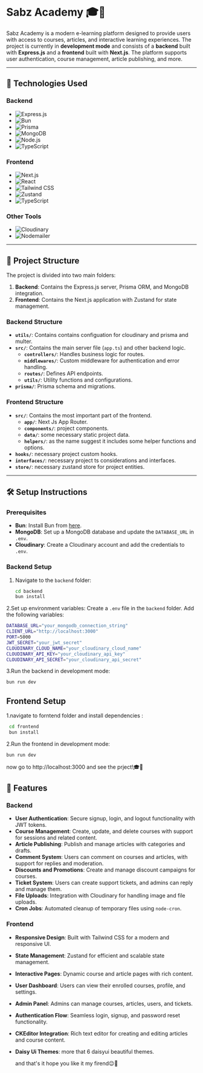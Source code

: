 # Sabz Academy 🎓💚

Sabz Academy is a modern e-learning platform designed to provide users with access to courses, articles, and interactive learning experiences. The project is currently in **development mode** and consists of a **backend** built with **Express.js** and a **frontend** built with **Next.js**. The platform supports user authentication, course management, article publishing, and more.

---

## 🚀 Technologies Used

### Backend
- ![Express.js](https://img.shields.io/badge/Express.js-000000?style=for-the-badge&logo=express&logoColor=white)
- ![Bun](https://img.shields.io/badge/Bun-000000?style=for-the-badge&logo=bun&logoColor=white)
- ![Prisma](https://img.shields.io/badge/Prisma-2D3748?style=for-the-badge&logo=prisma&logoColor=white)
- ![MongoDB](https://img.shields.io/badge/MongoDB-47A248?style=for-the-badge&logo=mongodb&logoColor=white)
- ![Node.js](https://img.shields.io/badge/Node.js-339933?style=for-the-badge&logo=node.js&logoColor=white)
- ![TypeScript](https://img.shields.io/badge/TypeScript-3178C6?style=for-the-badge&logo=typescript&logoColor=white)

### Frontend
- ![Next.js](https://img.shields.io/badge/Next.js-000000?style=for-the-badge&logo=next.js&logoColor=white)
- ![React](https://img.shields.io/badge/React-61DAFB?style=for-the-badge&logo=react&logoColor=white)
- ![Tailwind CSS](https://img.shields.io/badge/Tailwind_CSS-38B2AC?style=for-the-badge&logo=tailwind-css&logoColor=white)
- ![Zustand](https://img.shields.io/badge/Zustand-000000?style=for-the-badge&logo=zustand&logoColor=white)
- ![TypeScript](https://img.shields.io/badge/TypeScript-3178C6?style=for-the-badge&logo=typescript&logoColor=white)

### Other Tools
- ![Cloudinary](https://img.shields.io/badge/Cloudinary-3448C5?style=for-the-badge&logo=cloudinary&logoColor=white)
- ![Nodemailer](https://img.shields.io/badge/Nodemailer-339933?style=for-the-badge&logo=nodemailer&logoColor=white)

---

## 📂 Project Structure

The project is divided into two main folders:

1. **Backend**: Contains the Express.js server, Prisma ORM, and MongoDB integration.
2. **Frontend**: Contains the Next.js application with Zustand for state management.

### Backend Structure
- **`utils/`**: Contains contains configuation for cloudinary and prisma and multer.
- **`src/`**: Contains the main server file (`app.ts`) and other backend logic.
  - **`controllers/`**: Handles business logic for routes.
  - **`middlewares/`**: Custom middleware for authentication and error handling.
  - **`routes/`**: Defines API endpoints.
  - **`utils/`**: Utility functions and configurations.
- **`prisma/`**: Prisma schema and migrations.

### Frontend Structure
- **`src/`**: Contains the most important part of  the frontend.
  - **`app/`**: Next Js App Router.
  - **`components/`**: project components.
  - **`data/`**: some necessary static project data.
  - **`helpers/`**: as the name suggest it includes some helper functions and  options.
- **`hooks/`**: necessary project custom hooks.
- **`interfaces/`**: necessary project ts considerations and interfaces.
- **`store/`**: necessary zustand store for project entities.

---

## 🛠️ Setup Instructions

### Prerequisites
- **Bun**: Install Bun from [here](https://bun.sh/).
- **MongoDB**: Set up a MongoDB database and update the `DATABASE_URL` in `.env`.
- **Cloudinary**: Create a Cloudinary account and add the credentials to `.env`.

### Backend Setup
1. Navigate to the `backend` folder:
   ```bash
   cd backend
   bun install
   ```
2.Set up environment variables:
Create a `.env` file in the `backend` folder.
Add the following variables:
  ```bash
  DATABASE_URL="your_mongodb_connection_string"
  CLIENT_URL="http://localhost:3000"
  PORT=5000
  JWT_SECRET="your_jwt_secret"
  CLOUDINARY_CLOUD_NAME="your_cloudinary_cloud_name"
  CLOUDINARY_API_KEY="your_cloudinary_api_key"
  CLOUDINARY_API_SECRET="your_cloudinary_api_secret"
   ```
3.Run the backend in development mode:
```bash
bun run dev
```

## Frontend Setup
1.navigate to forntend folder and install dependencies : 
  ```bash
   cd frontend
   bun install
   ```
2.Run the frontend in development mode:

  ```bash
bun run dev
   ```

now go to http://localhost:3000 and see the prject!🎓💚

## 📝 Features

### Backend
- **User Authentication**: Secure signup, login, and logout functionality with JWT tokens.
- **Course Management**: Create, update, and delete courses with support for sessions and related content.
- **Article Publishing**: Publish and manage articles with categories and drafts.
- **Comment System**: Users can comment on courses and articles, with support for replies and moderation.
- **Discounts and Promotions**: Create and manage discount campaigns for courses.
- **Ticket System**: Users can create support tickets, and admins can reply and manage them.
- **File Uploads**: Integration with Cloudinary for handling image and file uploads.
- **Cron Jobs**: Automated cleanup of temporary files using `node-cron`.

### Frontend
- **Responsive Design**: Built with Tailwind CSS for a modern and responsive UI.
- **State Management**: Zustand for efficient and scalable state management.
- **Interactive Pages**: Dynamic course and article pages with rich content.
- **User Dashboard**: Users can view their enrolled courses, profile, and settings.
- **Admin Panel**: Admins can manage courses, articles, users, and tickets.
- **Authentication Flow**: Seamless login, signup, and password reset functionality.
- **CKEditor Integration**: Rich text editor for creating and editing articles and course content.
- **Daisy Ui Themes**: more that 6 daisyui beautiful themes.

  and that's it hope you like it my firend😉💚
